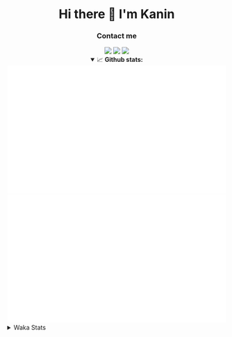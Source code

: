 <div align="center">
 <h1>Hi there 👋 I'm Kanin</h1>
 <h3>Contact me</h3>
 <a href="mailto:im@kanin.dev"><img src="https://img.shields.io/badge/gmail-%23D14836.svg?&style=for-the-badge&logo=gmail&logoColor=white"/></a>
 <a href="https://twitter.com/KaninDev"><img src="https://img.shields.io/badge/twitter-%231DA1F2.svg?&style=for-the-badge&logo=twitter&logoColor=white"/></a>
 <a href="https://www.linkedin.com/in/KaninDev"><img src="https://img.shields.io/badge/linkedin-%230077B5.svg?&style=for-the-badge&logo=linkedin&logoColor=white"/></a>
<details open>
  <summary>📈 <b>Github stats:</b></summary>
  <img src="https://github.com/Kanin/Kanin/blob/master/scripts/GitHubStats/generated/overview.svg"/>
  <img src="https://github.com/Kanin/Kanin/blob/master/scripts/GitHubStats/generated/languages.svg"/>
</details>
</div>

<details>
 <summary>Waka Stats</summary>

<!--START_SECTION:waka-->
![Profile Views](http://img.shields.io/badge/Profile%20Views-63-blue)

![Lines of code](https://img.shields.io/badge/From%20Hello%20World%20I%27ve%20Written-25682%20lines%20of%20code-blue)

**🐱 My Github Data** 

> 🏆 38 Contributions in the Year 2021
 > 
> 📦 14.7 kB Used in Github's Storage 
 > 
> 🚫 Not Opted to Hire
 > 
> 📜 8 Public Repositories 
 > 
> 🔑 4 Private Repositories  
 > 
**I'm an Early 🐤** 

```text
🌞 Morning    80 commits     █████░░░░░░░░░░░░░░░░░░░░   21.8% 
🌆 Daytime    126 commits    ████████░░░░░░░░░░░░░░░░░   34.33% 
🌃 Evening    93 commits     ██████░░░░░░░░░░░░░░░░░░░   25.34% 
🌙 Night      68 commits     ████░░░░░░░░░░░░░░░░░░░░░   18.53%

```
📅 **I'm Most Productive on Sunday** 

```text
Monday       70 commits     ████░░░░░░░░░░░░░░░░░░░░░   19.07% 
Tuesday      51 commits     ███░░░░░░░░░░░░░░░░░░░░░░   13.9% 
Wednesday    50 commits     ███░░░░░░░░░░░░░░░░░░░░░░   13.62% 
Thursday     40 commits     ██░░░░░░░░░░░░░░░░░░░░░░░   10.9% 
Friday       40 commits     ██░░░░░░░░░░░░░░░░░░░░░░░   10.9% 
Saturday     44 commits     ███░░░░░░░░░░░░░░░░░░░░░░   11.99% 
Sunday       72 commits     █████░░░░░░░░░░░░░░░░░░░░   19.62%

```


📊 **This Week I Spent My Time On** 

```text
⌚︎ Time Zone: America/New_York

💬 Programming Languages: 
Python                   8 hrs 58 mins       ███████████████████░░░░░░   78.81% 
Other                    1 hr 19 mins        ███░░░░░░░░░░░░░░░░░░░░░░   11.61% 
Git Config               21 mins             ░░░░░░░░░░░░░░░░░░░░░░░░░   3.1% 
Log File                 17 mins             ░░░░░░░░░░░░░░░░░░░░░░░░░   2.55% 
virtualenv               11 mins             ░░░░░░░░░░░░░░░░░░░░░░░░░   1.69%

🔥 Editors: 
PyCharm                  11 hrs 23 mins      █████████████████████████   100.0%

🐱‍💻 Projects: 
CGLS                     5 hrs 44 mins       ████████████░░░░░░░░░░░░░   50.47% 
BotBase                  3 hrs 52 mins       ████████░░░░░░░░░░░░░░░░░   34.09% 
Kanin                    56 mins             ██░░░░░░░░░░░░░░░░░░░░░░░   8.21% 
Naila.py                 49 mins             █░░░░░░░░░░░░░░░░░░░░░░░░   7.18% 
Unknown Project          0 secs              ░░░░░░░░░░░░░░░░░░░░░░░░░   0.05%

💻 Operating System: 
Linux                    11 hrs 23 mins      █████████████████████████   100.0%

```

**I Mostly Code in Python** 

```text
Python                   19 repos            ███████████████████░░░░░░   76.0% 
JavaScript               3 repos             ███░░░░░░░░░░░░░░░░░░░░░░   12.0% 
Kotlin                   1 repo              █░░░░░░░░░░░░░░░░░░░░░░░░   4.0% 
HTML                     1 repo              █░░░░░░░░░░░░░░░░░░░░░░░░   4.0% 
Java                     1 repo              █░░░░░░░░░░░░░░░░░░░░░░░░   4.0%

```


**Timeline**

![Chart not found](https://raw.githubusercontent.com/Kanin/Kanin/master/charts/bar_graph.png) 


<!--END_SECTION:waka-->
</details>
